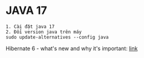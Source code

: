 
# JAVA 17
```shell
1. Cài đặt java 17
2. Đổi version java trên máy
sudo update-alternatives --config java
```

Hibernate 6 - what's new and why it's important: [link](https://www.jpa-buddy.com/blog/hibernate6-whats-new-and-why-its-important/)